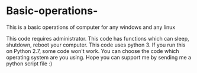 # Basic-operations-
This is a basic operations of computer for any windows and any linux

This code requires administrator. This code has functions which can sleep, shutdown, reboot your computer. This code uses python 3. If you run this on Python 2.7, some code won't work. You can choose the code which operating system are you using. Hope you can support me by sending me a python script file :) 
